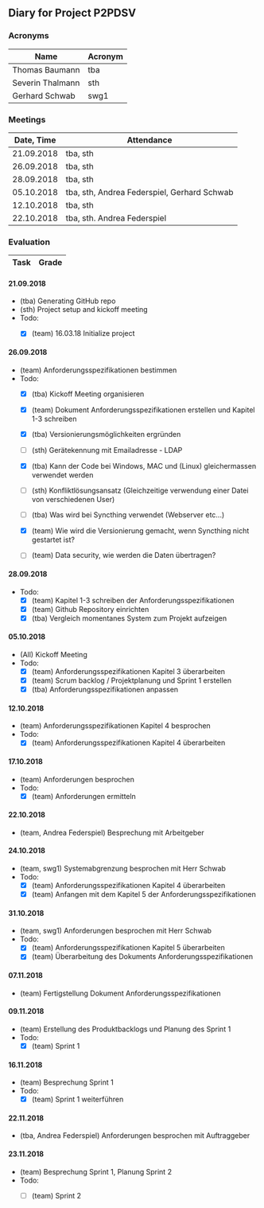 ## Diary for Project P2PDSV
### Acronyms
Name | Acronym
-----|--------
Thomas Baumann | tba
Severin Thalmann | sth
Gerhard Schwab | swg1

### Meetings
Date, Time | Attendance 
-----------|------------
21.09.2018 | tba, sth 
26.09.2018 | tba, sth
28.09.2018 | tba, sth
05.10.2018 | tba, sth, Andrea Federspiel, Gerhard Schwab
12.10.2018 | tba, sth
22.10.2018 | tba, sth. Andrea Federspiel

### Evaluation
Task | Grade
---------|---------

#### 21.09.2018
- (tba) Generating GitHub repo
- (sth) Project setup and kickoff meeting
- Todo:
  - [x] (team) 16.03.18 Initialize project
  

#### 26.09.2018
- (team) Anforderungsspezifikationen bestimmen
- Todo:
  - [x] (tba) Kickoff Meeting organisieren
  - [x] (team) Dokument Anforderungsspezifikationen erstellen und Kapitel 1-3 schreiben
  - [x] (tba) Versionierungsmöglichkeiten ergründen
  - [ ] (sth) Gerätekennung mit Emailadresse - LDAP
  - [x] (tba) Kann der Code bei Windows, MAC und (Linux) gleichermassen verwendet werden
  - [ ] (sth) Konfliktlösungsansatz (Gleichzeitige verwendung einer Datei von verschiedenen User)
  - [ ] (tba) Was wird bei Syncthing verwendet (Webserver etc...)
  - [x] (team) Wie wird die Versionierung gemacht, wenn Syncthing nicht gestartet ist?
  - [ ] (team) Data security, wie werden die Daten übertragen?
  
  
#### 28.09.2018
- Todo:
  - [x] (team) Kapitel 1-3 schreiben der Anforderungsspezifikationen
  - [x] (team) Github Repository einrichten
  - [x] (tba) Vergleich momentanes System zum Projekt aufzeigen
  
#### 05.10.2018
- (All) Kickoff Meeting
- Todo:
  - [x] (team) Anforderungsspezifikationen Kapitel 3 überarbeiten
  - [x] (team) Scrum backlog / Projektplanung und Sprint 1 erstellen
  - [x] (tba) Anforderungsspezifikationen anpassen
  
#### 12.10.2018
- (team) Anforderungsspezifikationen Kapitel 4 besprochen
- Todo:
  - [x] (team) Anforderungsspezifikationen Kapitel 4 überarbeiten

#### 17.10.2018
- (team) Anforderungen besprochen
- Todo:
  - [x] (team) Anforderungen ermitteln

#### 22.10.2018
- (team, Andrea Federspiel) Besprechung mit Arbeitgeber

#### 24.10.2018
- (team, swg1) Systemabgrenzung besprochen mit Herr Schwab
- Todo:
  - [x] (team) Anforderungsspezifikationen Kapitel 4 überarbeiten
  - [x] (team) Anfangen mit dem Kapitel 5 der Anforderungsspezifikationen

#### 31.10.2018
- (team, swg1) Anforderungen besprochen mit Herr Schwab
- Todo:
  - [x] (team) Anforderungsspezifikationen Kapitel 5 überarbeiten
  - [x] (team) Überarbeitung des Dokuments Anforderungsspezifikationen

#### 07.11.2018
- (team) Fertigstellung Dokument Anforderungsspezifikationen

#### 09.11.2018
- (team) Erstellung des Produktbacklogs und Planung des Sprint 1
- Todo:
  - [x] (team) Sprint 1

#### 16.11.2018
- (team) Besprechung Sprint 1
- Todo:
  - [x] (team) Sprint 1 weiterführen

#### 22.11.2018
- (tba, Andrea Federspiel) Anforderungen besprochen mit Auftraggeber

#### 23.11.2018
- (team) Besprechung Sprint 1, Planung Sprint 2
- Todo:
  - [ ] (team) Sprint 2

